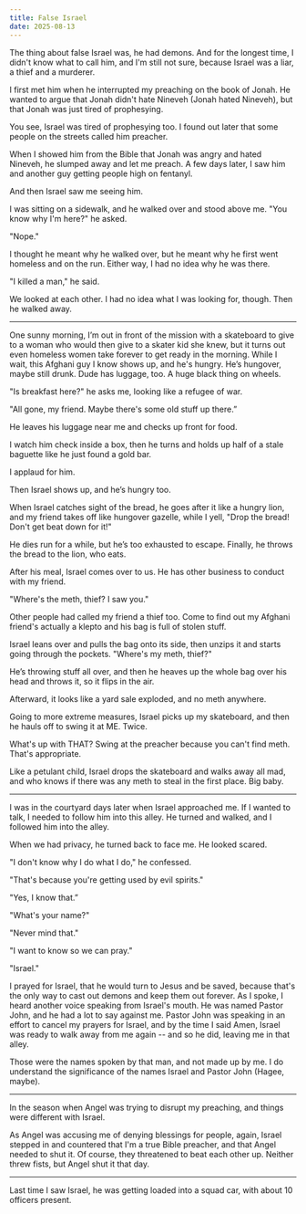 ```yaml
---
title: False Israel
date: 2025-08-13
---
```


The thing about false Israel was, he had demons. And for the longest time, I didn't know what to call him, and I'm still not sure, because Israel was a liar, a thief and a murderer.

I first met him when he interrupted my preaching on the book of Jonah. He wanted to argue that Jonah didn't hate Nineveh (Jonah hated Nineveh), but that Jonah was just tired of prophesying.

You see, Israel was tired of prophesying too. I found out later that some people on the streets called him preacher.

When I showed him from the Bible that Jonah was angry and hated Nineveh, he slumped away and let me preach. A few days later, I saw him and another guy getting people high on fentanyl.

And then Israel saw me seeing him.

I was sitting on a sidewalk, and he walked over and stood above me. "You know why I'm here?" he asked.

"Nope."

I thought he meant why he walked over, but he meant why he first went homeless and on the run. Either way, I had no idea why he was there.

"I killed a man," he said.

We looked at each other. I had no idea what I was looking for, though. Then he walked away.

---

One sunny morning, I’m out in front of the mission with a skateboard to give to a woman who would then give to a skater kid she knew, but it turns out even homeless women take forever to get ready in the morning. While I wait, this Afghani guy I know shows up, and he's hungry. He’s hungover, maybe still drunk. Dude has luggage, too. A huge black thing on wheels.

"Is breakfast here?" he asks me, looking like a refugee of war.

"All gone, my friend. Maybe there's some old stuff up there.”

He leaves his luggage near me and checks up front for food.

I watch him check inside a box, then he turns and holds up half of a stale baguette like he just found a gold bar.

I applaud for him.

Then Israel shows up, and he’s hungry too.

When Israel catches sight of the bread, he goes after it like a hungry lion, and my friend takes off like hungover gazelle, while I yell, "Drop the bread! Don't get beat down for it!"

He dies run for a while, but he’s too exhausted to escape. Finally, he throws the bread to the lion, who eats.

After his meal, Israel comes over to us. He has other business to conduct with my friend.

"Where's the meth, thief? I saw you."

Other people had called my friend a thief too. Come to find out my Afghani friend's actually a klepto and his bag is full of stolen stuff.

Israel leans over and pulls the bag onto its side, then unzips it and starts going through the pockets. "Where's my meth, thief?"

He’s throwing stuff all over, and then he heaves up the whole bag over his head and throws it, so it flips in the air.

Afterward, it looks like a yard sale exploded, and no meth anywhere.

Going to more extreme measures, Israel picks up my skateboard, and then he hauls off to swing it at ME. Twice.

What's up with THAT? Swing at the preacher because you can't find meth. That's appropriate.

Like a petulant child, Israel drops the skateboard and walks away all mad, and who knows if there was any meth to steal in the first place. Big baby.

---

I was in the courtyard days later when Israel approached me. If I wanted to talk, I needed to follow him into this alley. He turned and walked, and I followed him into the alley.

When we had privacy, he turned back to face me. He looked scared.

"I don't know why I do what I do," he confessed.

"That's because you're getting used by evil spirits."

"Yes, I know that.”

"What's your name?"

"Never mind that."

"I want to know so we can pray."

"Israel."

I prayed for Israel, that he would turn to Jesus and be saved, because that's the only way to cast out demons and keep them out forever. As I spoke, I heard another voice speaking from Israel's mouth. He was named Pastor John, and he had a lot to say against me. Pastor John was speaking in an effort to cancel my prayers for Israel, and by the time I said Amen, Israel was ready to walk away from me again -- and so he did, leaving me in that alley.

Those were the names spoken by that man, and not made up by me. I do understand the significance of the names Israel and Pastor John (Hagee, maybe).

---

In the season when Angel was trying to disrupt my preaching, and things were different with Israel.

As Angel was accusing me of denying blessings for people, again, Israel stepped in and countered that I'm a true Bible preacher, and that Angel needed to shut it. Of course, they threatened to beat each other up. Neither threw fists, but Angel shut it that day.

---

Last time I saw Israel, he was getting loaded into a squad car, with about 10 officers present.